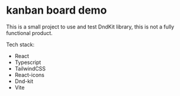# kanban board demo

This is a small project to use and test DndKit library, this is not a fully functional product.

Tech stack:
- React
- Typescript
- TailwindCSS
- React-icons
- Dnd-kit
- Vite
